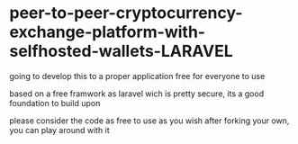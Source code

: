 # peer-to-peer-cryptocurrency-exchange-platform-with-selfhosted-wallets-LARAVEL

going to develop this to a proper application free for everyone to use

based on a free framwork as laravel wich is pretty secure, its a good foundation to build upon

please consider the code as free to use as you wish after forking your own, you can play around with it

